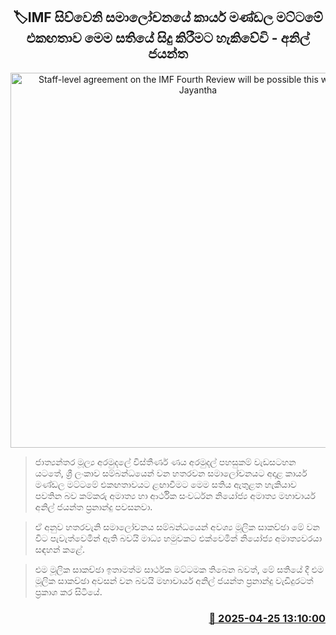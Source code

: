 <p align='center'><b><h2 align='center' title='Staff-level agreement on the IMF Fourth Review will be possible this week - Anil Jayantha'>🏷IMF සිව්වෙනි සමාලෝචනයේ කාර්ය මණ්ඩල මට්ටමේ එකඟතාව මෙම සතියේ සිදු කිරීමට හැකිවේවි - අනිල් ජයන්ත</h2></b></p>
<p align='center'><img src='https://helakuru.sgp1.cdn.digitaloceanspaces.com/esana/images/lib/anil-jayanthe-tax.jpg' width='600' alt='Staff-level agreement on the IMF Fourth Review will be possible this week - Anil Jayantha'></p>

> ජාත්‍යන්තර මූල්‍ය අරමුදලේ විස්තීර්ණ ණය අරමුදල් පහසුකම් වැඩසටහන යටතේ, ශ්‍රී ලංකාව සම්බන්ධයෙන් වන හතරවන සමාලෝචනයට අදාළ කාර්ය මණ්ඩල මට්ටමේ එකඟතාවයට ළඟාවීමට මෙම සතිය ඇතුළත හැකියාව පවතින බව කම්කරු අමාත්‍ය හා ආර්ථික සංවර්ධන නියෝජ්‍ය අමාත්‍ය මහාචාර්ය අනිල් ජයන්ත ප්‍රනාන්දු පවසනවා.

> ඒ අනුව හතරවැනි සමාලෝචනය සම්බන්ධයෙන් අවශ්‍ය මූලික සාකච්ඡා මේ වන විට පැවැත්වෙමින් ඇති බවයි මාධ්‍ය හමුවකට එක්වෙමින් නියෝජ්‍ය අමාත්‍යවරයා සඳහන් කළේ.

> එම මූලික සාකච්ඡා ඉතාමත්ම සාර්ථක මට්ටමක තිබෙන බවත්, මේ සතියේ දී එම මූලික සාකච්ඡා අවසන් වන බවයි මහාචාර්ය අනිල් ජයන්ත ප්‍රනාන්දු වැඩිදුරටත් ප්‍රකාශ කර සිටියේ.



<h3 align='right'><a href='https://www.helakuru.lk/esana/p/109533/'>📅 2025-04-25 13:10:00</a></h3>
